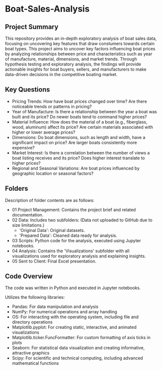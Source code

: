 # Boat-Sales-Analysis
## Project Summary
This repository provides an in-depth exploratory analysis of boat sales data, focusing on uncovering key features that draw constumers towards certain boat types. This project aims to uncover key factors influencing boat prices by analyzing relationships between price and characteristics such as year of manufacture, material, dimensions, and market trends. Through hypothesis testing and exploratory analysis, the findings will provide actionable insights for boat buyers, sellers, and manufacturers to make data-driven decisions in the competitive boating market.
## Key Questions  
- Pricing Trends: How have boat prices changed over time? Are there noticeable trends or patterns in pricing?
- Year of Manufacture: Is there a relationship between the year a boat was built and its price? Do newer boats tend to command higher prices?
- Material Influence: How does the material of a boat (e.g., fiberglass, wood, aluminum) affect its price? Are certain materials associated with higher or lower average prices?
- Dimensions: Do boat dimensions, such as length and width, have a significant impact on price? Are larger boats consistently more expensive?
- Market Interest: Is there a correlation between the number of views a boat listing receives and its price? Does higher interest translate to higher prices?
- Regional and Seasonal Variations: Are boat prices influenced by geographic location or seasonal factors?
## Folders
Description of folder contents are as follows:
- 01 Project Management: Contains the project brief and related documentation.
- 02 Data: Includes two subfolders: (Data not uploaded to GitHub due to size limitations.)
  - 'Original Data': Original datasets.
  - 'Prepared Data': Cleaned data ready for analysis.
- 03 Scripts: Python code for the analysis, executed using Jupyter notebooks.
- 04 Analysis: Contains the 'Visualizations' subfolder with all visualizations used for exploratory analysis and explaining insights.
- 05 Sent to Client: Final Excel presentation.
## Code Overview
The code was written in Python and executed in Jupyter notebooks.

 Utilizes the following libraries:
- Pandas: For data manipulation and analysis
- NumPy: For numerical operations and array handling
- OS: For interacting with the operating system, including file and directory operations
- Matplotlib.pyplot: For creating static, interactive, and animated visualizations
- Matplotlib.ticker.FuncFormatter: For custom formatting of axis ticks in plots
- Seaborn: For statistical data visualization and creating informative, attractive graphics
- Scipy: For scientific and technical computing, including advanced mathematical functions
